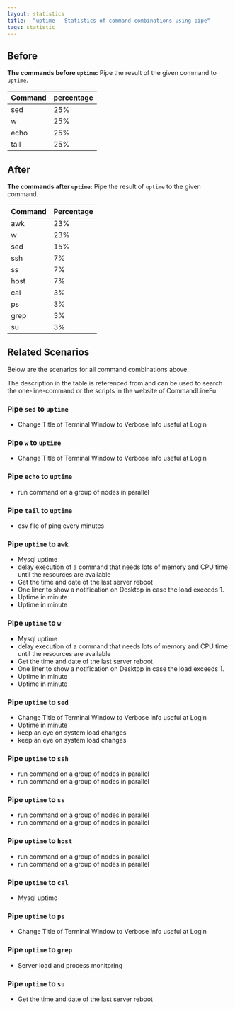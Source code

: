 ```yaml
---
layout: statistics
title:  "uptime - Statistics of command combinations using pipe"
tags: statistic
---
```


## Before

__The commands before `uptime`:__ Pipe the result of the given command to `uptime`.

| Command | percentage |
|--------|--------|
| sed | 25% |
| w | 25% |
| echo | 25% |
| tail | 25% |



## After

__The commands after `uptime`:__ Pipe the result of `uptime` to the given command.

| Command | Percentage | 
|-------|--------|
| awk | 23% |
| w | 23% |
| sed | 15% |
| ssh | 7% |
| ss | 7% |
| host | 7% |
| cal | 3% |
| ps | 3% |
| grep | 3% |
| su | 3% |



## Related Scenarios

Below are the scenarios for all command combinations above.

The description in the table is referenced from and can be used to search the one-line-command or the scripts in the website of CommandLineFu.


### Pipe `sed` to `uptime`

- Change Title of Terminal Window to Verbose Info useful at Login

            
### Pipe `w` to `uptime`

- Change Title of Terminal Window to Verbose Info useful at Login

            
### Pipe `echo` to `uptime`

- run command on a group of nodes in parallel

            
### Pipe `tail` to `uptime`

- csv file of ping every minutes

            


### Pipe `uptime` to `awk`

- Mysql uptime
- delay execution of a command that needs lots of memory and CPU time until the resources are available
- Get the time and date of the last server reboot
- One liner to show a notification on Desktop in case the load exceeds 1.
- Uptime in minute
- Uptime in minute

            
### Pipe `uptime` to `w`

- Mysql uptime
- delay execution of a command that needs lots of memory and CPU time until the resources are available
- Get the time and date of the last server reboot
- One liner to show a notification on Desktop in case the load exceeds 1.
- Uptime in minute
- Uptime in minute

            
### Pipe `uptime` to `sed`

- Change Title of Terminal Window to Verbose Info useful at Login
- Uptime in minute
- keep an eye on system load changes
- keep an eye on system load changes

            
### Pipe `uptime` to `ssh`

- run command on a group of nodes in parallel
- run command on a group of nodes in parallel

            
### Pipe `uptime` to `ss`

- run command on a group of nodes in parallel
- run command on a group of nodes in parallel

            
### Pipe `uptime` to `host`

- run command on a group of nodes in parallel
- run command on a group of nodes in parallel

            
### Pipe `uptime` to `cal`

- Mysql uptime

            
### Pipe `uptime` to `ps`

- Change Title of Terminal Window to Verbose Info useful at Login

            
### Pipe `uptime` to `grep`

- Server load and process monitoring

            
### Pipe `uptime` to `su`

- Get the time and date of the last server reboot

            
